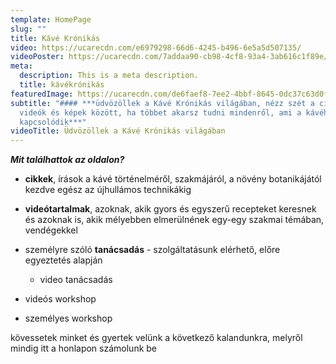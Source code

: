 ```yaml
---
template: HomePage
slug: ""
title: Kávé Krónikás
video: https://ucarecdn.com/e6979298-66d6-4245-b496-6e5a5d507135/
videoPoster: https://ucarecdn.com/7addaa90-cb98-4cf8-93a4-3ab616c1f89e/
meta:
  description: This is a meta description.
  title: kávékrónikás
featuredImage: https://ucarecdn.com/de6faef8-7ee2-4bbf-8645-0dc37c63d0f4/
subtitle: "#### ***üdvözöllek a Kávé Krónikás világában, nézz szét a cikkek,
  videók és képek között, ha többet akarsz tudni mindenről, ami a kávéhoz
  kapcsolódik***"
videoTitle: Üdvözöllek a Kávé Krónikás világában
---
```

***Mit találhattok az oldalon?***

* **cikkek**, írások a kávé történelméről, szakmájáról, a növény botanikájától kezdve egész az újhullámos technikákig
* **videótartalmak**, azoknak, akik gyors és egyszerű recepteket keresnek és azoknak is, akik mélyebben elmerülnének egy-egy szakmai témában, vendégekkel
* személyre szóló **tanácsadás** - szolgáltatásunk elérhető, előre egyeztetés alapján 

  * video tanácsadás
* videós workshop
* személyes workshop

kövessetek minket és gyertek velünk a következő kalandunkra, melyről mindig itt a honlapon számolunk be